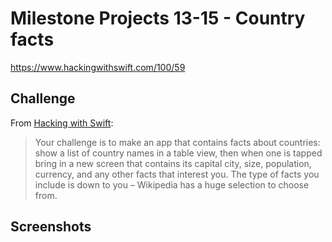 # Milestone Projects 13-15 - Country facts

https://www.hackingwithswift.com/100/59

## Challenge

From [Hacking with Swift](https://www.hackingwithswift.com/guide/6/3/challenge):
>Your challenge is to make an app that contains facts about countries: show a list of country names in a table view, then when one is tapped bring in a new screen that contains its capital city, size, population, currency, and any other facts that interest you. The type of facts you include is down to you – Wikipedia has a huge selection to choose from.

## Screenshots
